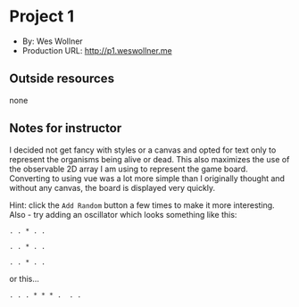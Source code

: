 # Project 1
+ By: Wes Wollner
+ Production URL: <http://p1.weswollner.me>

## Outside resources
none

## Notes for instructor
I decided not get fancy with styles or a canvas and opted for text only to represent the organisms being alive or dead. This also maximizes the use of the observable 2D array I am using to represent the game board. Converting to using vue was a lot more simple than I originally thought and without any canvas, the board is displayed very quickly.

Hint: click the `Add Random` button a few times to make it more interesting. Also - try adding an oscillator which looks something like this:
```
. . * . . 

. . * . . 

. . * . . 
```

or this...

```
. . . * * * .  . .
```